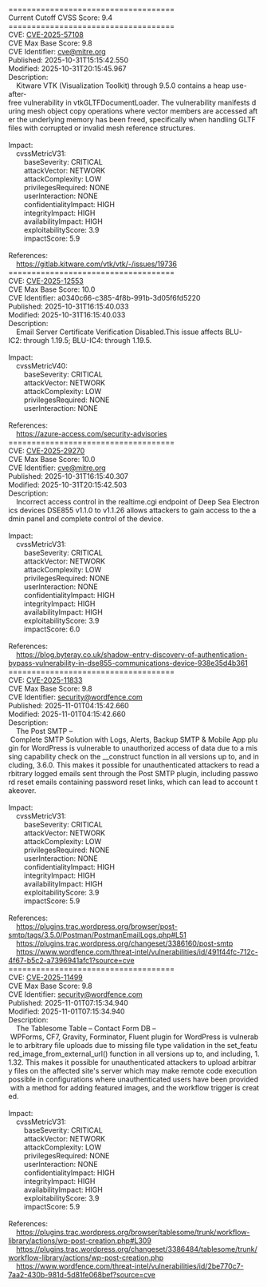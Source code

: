====================================<br>Current&nbsp;Cutoff&nbsp;CVSS&nbsp;Score:&nbsp;9.4<br>====================================<br>CVE:&nbsp;<a href="https://nvd.nist.gov/vuln/detail/CVE-2025-57108">CVE-2025-57108</a><br>CVE&nbsp;Max&nbsp;Base&nbsp;Score:&nbsp;9.8<br>CVE&nbsp;Identifier:&nbsp;cve@mitre.org<br>Published:&nbsp;2025-10-31T15:15:42.550<br>Modified:&nbsp;2025-10-31T20:15:45.967<br>Description:&nbsp;<br>&nbsp;&nbsp;&nbsp;&nbsp;Kitware&nbsp;VTK&nbsp;(Visualization&nbsp;Toolkit)&nbsp;through&nbsp;9.5.0&nbsp;contains&nbsp;a&nbsp;heap&nbsp;use-after-free&nbsp;vulnerability&nbsp;in&nbsp;vtkGLTFDocumentLoader.&nbsp;The&nbsp;vulnerability&nbsp;manifests&nbsp;during&nbsp;mesh&nbsp;object&nbsp;copy&nbsp;operations&nbsp;where&nbsp;vector&nbsp;members&nbsp;are&nbsp;accessed&nbsp;after&nbsp;the&nbsp;underlying&nbsp;memory&nbsp;has&nbsp;been&nbsp;freed,&nbsp;specifically&nbsp;when&nbsp;handling&nbsp;GLTF&nbsp;files&nbsp;with&nbsp;corrupted&nbsp;or&nbsp;invalid&nbsp;mesh&nbsp;reference&nbsp;structures.<br><br>Impact:<br>&nbsp;&nbsp;&nbsp;&nbsp;cvssMetricV31:<br>&nbsp;&nbsp;&nbsp;&nbsp;&nbsp;&nbsp;&nbsp;&nbsp;baseSeverity:&nbsp;CRITICAL<br>&nbsp;&nbsp;&nbsp;&nbsp;&nbsp;&nbsp;&nbsp;&nbsp;attackVector:&nbsp;NETWORK<br>&nbsp;&nbsp;&nbsp;&nbsp;&nbsp;&nbsp;&nbsp;&nbsp;attackComplexity:&nbsp;LOW<br>&nbsp;&nbsp;&nbsp;&nbsp;&nbsp;&nbsp;&nbsp;&nbsp;privilegesRequired:&nbsp;NONE<br>&nbsp;&nbsp;&nbsp;&nbsp;&nbsp;&nbsp;&nbsp;&nbsp;userInteraction:&nbsp;NONE<br>&nbsp;&nbsp;&nbsp;&nbsp;&nbsp;&nbsp;&nbsp;&nbsp;confidentialityImpact:&nbsp;HIGH<br>&nbsp;&nbsp;&nbsp;&nbsp;&nbsp;&nbsp;&nbsp;&nbsp;integrityImpact:&nbsp;HIGH<br>&nbsp;&nbsp;&nbsp;&nbsp;&nbsp;&nbsp;&nbsp;&nbsp;availabilityImpact:&nbsp;HIGH<br>&nbsp;&nbsp;&nbsp;&nbsp;&nbsp;&nbsp;&nbsp;&nbsp;exploitabilityScore:&nbsp;3.9<br>&nbsp;&nbsp;&nbsp;&nbsp;&nbsp;&nbsp;&nbsp;&nbsp;impactScore:&nbsp;5.9<br><br>References:&nbsp;<br>&nbsp;&nbsp;&nbsp;&nbsp;https://gitlab.kitware.com/vtk/vtk/-/issues/19736<br>====================================<br>CVE:&nbsp;<a href="https://nvd.nist.gov/vuln/detail/CVE-2025-12553">CVE-2025-12553</a><br>CVE&nbsp;Max&nbsp;Base&nbsp;Score:&nbsp;10.0<br>CVE&nbsp;Identifier:&nbsp;a0340c66-c385-4f8b-991b-3d05f6fd5220<br>Published:&nbsp;2025-10-31T16:15:40.033<br>Modified:&nbsp;2025-10-31T16:15:40.033<br>Description:&nbsp;<br>&nbsp;&nbsp;&nbsp;&nbsp;Email&nbsp;Server&nbsp;Certificate&nbsp;Verification&nbsp;Disabled.This&nbsp;issue&nbsp;affects&nbsp;BLU-IC2:&nbsp;through&nbsp;1.19.5;&nbsp;BLU-IC4:&nbsp;through&nbsp;1.19.5.<br><br>Impact:<br>&nbsp;&nbsp;&nbsp;&nbsp;cvssMetricV40:<br>&nbsp;&nbsp;&nbsp;&nbsp;&nbsp;&nbsp;&nbsp;&nbsp;baseSeverity:&nbsp;CRITICAL<br>&nbsp;&nbsp;&nbsp;&nbsp;&nbsp;&nbsp;&nbsp;&nbsp;attackVector:&nbsp;NETWORK<br>&nbsp;&nbsp;&nbsp;&nbsp;&nbsp;&nbsp;&nbsp;&nbsp;attackComplexity:&nbsp;LOW<br>&nbsp;&nbsp;&nbsp;&nbsp;&nbsp;&nbsp;&nbsp;&nbsp;privilegesRequired:&nbsp;NONE<br>&nbsp;&nbsp;&nbsp;&nbsp;&nbsp;&nbsp;&nbsp;&nbsp;userInteraction:&nbsp;NONE<br><br>References:&nbsp;<br>&nbsp;&nbsp;&nbsp;&nbsp;https://azure-access.com/security-advisories<br>====================================<br>CVE:&nbsp;<a href="https://nvd.nist.gov/vuln/detail/CVE-2025-29270">CVE-2025-29270</a><br>CVE&nbsp;Max&nbsp;Base&nbsp;Score:&nbsp;10.0<br>CVE&nbsp;Identifier:&nbsp;cve@mitre.org<br>Published:&nbsp;2025-10-31T16:15:40.307<br>Modified:&nbsp;2025-10-31T20:15:42.503<br>Description:&nbsp;<br>&nbsp;&nbsp;&nbsp;&nbsp;Incorrect&nbsp;access&nbsp;control&nbsp;in&nbsp;the&nbsp;realtime.cgi&nbsp;endpoint&nbsp;of&nbsp;Deep&nbsp;Sea&nbsp;Electronics&nbsp;devices&nbsp;DSE855&nbsp;v1.1.0&nbsp;to&nbsp;v1.1.26&nbsp;allows&nbsp;attackers&nbsp;to&nbsp;gain&nbsp;access&nbsp;to&nbsp;the&nbsp;admin&nbsp;panel&nbsp;and&nbsp;complete&nbsp;control&nbsp;of&nbsp;the&nbsp;device.<br><br>Impact:<br>&nbsp;&nbsp;&nbsp;&nbsp;cvssMetricV31:<br>&nbsp;&nbsp;&nbsp;&nbsp;&nbsp;&nbsp;&nbsp;&nbsp;baseSeverity:&nbsp;CRITICAL<br>&nbsp;&nbsp;&nbsp;&nbsp;&nbsp;&nbsp;&nbsp;&nbsp;attackVector:&nbsp;NETWORK<br>&nbsp;&nbsp;&nbsp;&nbsp;&nbsp;&nbsp;&nbsp;&nbsp;attackComplexity:&nbsp;LOW<br>&nbsp;&nbsp;&nbsp;&nbsp;&nbsp;&nbsp;&nbsp;&nbsp;privilegesRequired:&nbsp;NONE<br>&nbsp;&nbsp;&nbsp;&nbsp;&nbsp;&nbsp;&nbsp;&nbsp;userInteraction:&nbsp;NONE<br>&nbsp;&nbsp;&nbsp;&nbsp;&nbsp;&nbsp;&nbsp;&nbsp;confidentialityImpact:&nbsp;HIGH<br>&nbsp;&nbsp;&nbsp;&nbsp;&nbsp;&nbsp;&nbsp;&nbsp;integrityImpact:&nbsp;HIGH<br>&nbsp;&nbsp;&nbsp;&nbsp;&nbsp;&nbsp;&nbsp;&nbsp;availabilityImpact:&nbsp;HIGH<br>&nbsp;&nbsp;&nbsp;&nbsp;&nbsp;&nbsp;&nbsp;&nbsp;exploitabilityScore:&nbsp;3.9<br>&nbsp;&nbsp;&nbsp;&nbsp;&nbsp;&nbsp;&nbsp;&nbsp;impactScore:&nbsp;6.0<br><br>References:&nbsp;<br>&nbsp;&nbsp;&nbsp;&nbsp;https://blog.byteray.co.uk/shadow-entry-discovery-of-authentication-bypass-vulnerability-in-dse855-communications-device-938e35d4b361<br>====================================<br>CVE:&nbsp;<a href="https://nvd.nist.gov/vuln/detail/CVE-2025-11833">CVE-2025-11833</a><br>CVE&nbsp;Max&nbsp;Base&nbsp;Score:&nbsp;9.8<br>CVE&nbsp;Identifier:&nbsp;security@wordfence.com<br>Published:&nbsp;2025-11-01T04:15:42.660<br>Modified:&nbsp;2025-11-01T04:15:42.660<br>Description:&nbsp;<br>&nbsp;&nbsp;&nbsp;&nbsp;The&nbsp;Post&nbsp;SMTP&nbsp;–&nbsp;Complete&nbsp;SMTP&nbsp;Solution&nbsp;with&nbsp;Logs,&nbsp;Alerts,&nbsp;Backup&nbsp;SMTP&nbsp;&amp;&nbsp;Mobile&nbsp;App&nbsp;plugin&nbsp;for&nbsp;WordPress&nbsp;is&nbsp;vulnerable&nbsp;to&nbsp;unauthorized&nbsp;access&nbsp;of&nbsp;data&nbsp;due&nbsp;to&nbsp;a&nbsp;missing&nbsp;capability&nbsp;check&nbsp;on&nbsp;the&nbsp;__construct&nbsp;function&nbsp;in&nbsp;all&nbsp;versions&nbsp;up&nbsp;to,&nbsp;and&nbsp;including,&nbsp;3.6.0.&nbsp;This&nbsp;makes&nbsp;it&nbsp;possible&nbsp;for&nbsp;unauthenticated&nbsp;attackers&nbsp;to&nbsp;read&nbsp;arbitrary&nbsp;logged&nbsp;emails&nbsp;sent&nbsp;through&nbsp;the&nbsp;Post&nbsp;SMTP&nbsp;plugin,&nbsp;including&nbsp;password&nbsp;reset&nbsp;emails&nbsp;containing&nbsp;password&nbsp;reset&nbsp;links,&nbsp;which&nbsp;can&nbsp;lead&nbsp;to&nbsp;account&nbsp;takeover.<br><br>Impact:<br>&nbsp;&nbsp;&nbsp;&nbsp;cvssMetricV31:<br>&nbsp;&nbsp;&nbsp;&nbsp;&nbsp;&nbsp;&nbsp;&nbsp;baseSeverity:&nbsp;CRITICAL<br>&nbsp;&nbsp;&nbsp;&nbsp;&nbsp;&nbsp;&nbsp;&nbsp;attackVector:&nbsp;NETWORK<br>&nbsp;&nbsp;&nbsp;&nbsp;&nbsp;&nbsp;&nbsp;&nbsp;attackComplexity:&nbsp;LOW<br>&nbsp;&nbsp;&nbsp;&nbsp;&nbsp;&nbsp;&nbsp;&nbsp;privilegesRequired:&nbsp;NONE<br>&nbsp;&nbsp;&nbsp;&nbsp;&nbsp;&nbsp;&nbsp;&nbsp;userInteraction:&nbsp;NONE<br>&nbsp;&nbsp;&nbsp;&nbsp;&nbsp;&nbsp;&nbsp;&nbsp;confidentialityImpact:&nbsp;HIGH<br>&nbsp;&nbsp;&nbsp;&nbsp;&nbsp;&nbsp;&nbsp;&nbsp;integrityImpact:&nbsp;HIGH<br>&nbsp;&nbsp;&nbsp;&nbsp;&nbsp;&nbsp;&nbsp;&nbsp;availabilityImpact:&nbsp;HIGH<br>&nbsp;&nbsp;&nbsp;&nbsp;&nbsp;&nbsp;&nbsp;&nbsp;exploitabilityScore:&nbsp;3.9<br>&nbsp;&nbsp;&nbsp;&nbsp;&nbsp;&nbsp;&nbsp;&nbsp;impactScore:&nbsp;5.9<br><br>References:&nbsp;<br>&nbsp;&nbsp;&nbsp;&nbsp;https://plugins.trac.wordpress.org/browser/post-smtp/tags/3.5.0/Postman/PostmanEmailLogs.php#L51<br>&nbsp;&nbsp;&nbsp;&nbsp;https://plugins.trac.wordpress.org/changeset/3386160/post-smtp<br>&nbsp;&nbsp;&nbsp;&nbsp;https://www.wordfence.com/threat-intel/vulnerabilities/id/491f44fc-712c-4f67-b5c2-a7396941afc1?source=cve<br>====================================<br>CVE:&nbsp;<a href="https://nvd.nist.gov/vuln/detail/CVE-2025-11499">CVE-2025-11499</a><br>CVE&nbsp;Max&nbsp;Base&nbsp;Score:&nbsp;9.8<br>CVE&nbsp;Identifier:&nbsp;security@wordfence.com<br>Published:&nbsp;2025-11-01T07:15:34.940<br>Modified:&nbsp;2025-11-01T07:15:34.940<br>Description:&nbsp;<br>&nbsp;&nbsp;&nbsp;&nbsp;The&nbsp;Tablesome&nbsp;Table&nbsp;–&nbsp;Contact&nbsp;Form&nbsp;DB&nbsp;–&nbsp;WPForms,&nbsp;CF7,&nbsp;Gravity,&nbsp;Forminator,&nbsp;Fluent&nbsp;plugin&nbsp;for&nbsp;WordPress&nbsp;is&nbsp;vulnerable&nbsp;to&nbsp;arbitrary&nbsp;file&nbsp;uploads&nbsp;due&nbsp;to&nbsp;missing&nbsp;file&nbsp;type&nbsp;validation&nbsp;in&nbsp;the&nbsp;set_featured_image_from_external_url()&nbsp;function&nbsp;in&nbsp;all&nbsp;versions&nbsp;up&nbsp;to,&nbsp;and&nbsp;including,&nbsp;1.1.32.&nbsp;This&nbsp;makes&nbsp;it&nbsp;possible&nbsp;for&nbsp;unauthenticated&nbsp;attackers&nbsp;to&nbsp;upload&nbsp;arbitrary&nbsp;files&nbsp;on&nbsp;the&nbsp;affected&nbsp;site&#x27;s&nbsp;server&nbsp;which&nbsp;may&nbsp;make&nbsp;remote&nbsp;code&nbsp;execution&nbsp;possible&nbsp;in&nbsp;configurations&nbsp;where&nbsp;unauthenticated&nbsp;users&nbsp;have&nbsp;been&nbsp;provided&nbsp;with&nbsp;a&nbsp;method&nbsp;for&nbsp;adding&nbsp;featured&nbsp;images,&nbsp;and&nbsp;the&nbsp;workflow&nbsp;trigger&nbsp;is&nbsp;created.<br><br>Impact:<br>&nbsp;&nbsp;&nbsp;&nbsp;cvssMetricV31:<br>&nbsp;&nbsp;&nbsp;&nbsp;&nbsp;&nbsp;&nbsp;&nbsp;baseSeverity:&nbsp;CRITICAL<br>&nbsp;&nbsp;&nbsp;&nbsp;&nbsp;&nbsp;&nbsp;&nbsp;attackVector:&nbsp;NETWORK<br>&nbsp;&nbsp;&nbsp;&nbsp;&nbsp;&nbsp;&nbsp;&nbsp;attackComplexity:&nbsp;LOW<br>&nbsp;&nbsp;&nbsp;&nbsp;&nbsp;&nbsp;&nbsp;&nbsp;privilegesRequired:&nbsp;NONE<br>&nbsp;&nbsp;&nbsp;&nbsp;&nbsp;&nbsp;&nbsp;&nbsp;userInteraction:&nbsp;NONE<br>&nbsp;&nbsp;&nbsp;&nbsp;&nbsp;&nbsp;&nbsp;&nbsp;confidentialityImpact:&nbsp;HIGH<br>&nbsp;&nbsp;&nbsp;&nbsp;&nbsp;&nbsp;&nbsp;&nbsp;integrityImpact:&nbsp;HIGH<br>&nbsp;&nbsp;&nbsp;&nbsp;&nbsp;&nbsp;&nbsp;&nbsp;availabilityImpact:&nbsp;HIGH<br>&nbsp;&nbsp;&nbsp;&nbsp;&nbsp;&nbsp;&nbsp;&nbsp;exploitabilityScore:&nbsp;3.9<br>&nbsp;&nbsp;&nbsp;&nbsp;&nbsp;&nbsp;&nbsp;&nbsp;impactScore:&nbsp;5.9<br><br>References:&nbsp;<br>&nbsp;&nbsp;&nbsp;&nbsp;https://plugins.trac.wordpress.org/browser/tablesome/trunk/workflow-library/actions/wp-post-creation.php#L309<br>&nbsp;&nbsp;&nbsp;&nbsp;https://plugins.trac.wordpress.org/changeset/3386484/tablesome/trunk/workflow-library/actions/wp-post-creation.php<br>&nbsp;&nbsp;&nbsp;&nbsp;https://www.wordfence.com/threat-intel/vulnerabilities/id/2be770c7-7aa2-430b-981d-5d81fe068bef?source=cve